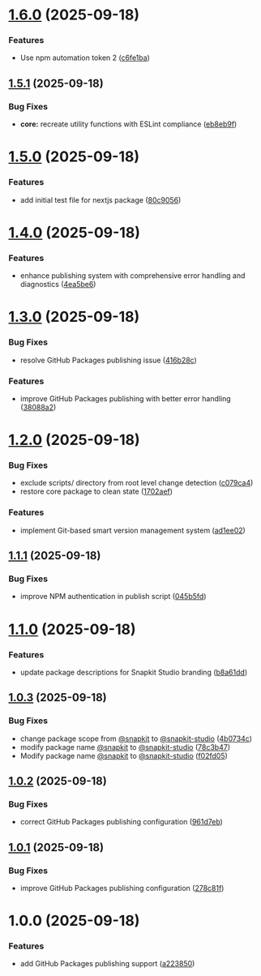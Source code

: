 # [1.6.0](https://github.com/snapkit-studio/web/compare/v1.5.1...v1.6.0) (2025-09-18)


### Features

* Use npm automation token 2 ([c6fe1ba](https://github.com/snapkit-studio/web/commit/c6fe1bafc648ea31360d68a343d21b30edbd681b))

## [1.5.1](https://github.com/snapkit-studio/web/compare/v1.5.0...v1.5.1) (2025-09-18)


### Bug Fixes

* **core:** recreate utility functions with ESLint compliance ([eb8eb9f](https://github.com/snapkit-studio/web/commit/eb8eb9f5f6ba54da16b28e3b42a605adb28ce600))

# [1.5.0](https://github.com/snapkit-studio/web/compare/v1.4.0...v1.5.0) (2025-09-18)


### Features

* add initial test file for nextjs package ([80c9056](https://github.com/snapkit-studio/web/commit/80c905658fe24d7406cddacdfabd7591c2eeb7ca))

# [1.4.0](https://github.com/snapkit-studio/web/compare/v1.3.0...v1.4.0) (2025-09-18)


### Features

* enhance publishing system with comprehensive error handling and diagnostics ([4ea5be6](https://github.com/snapkit-studio/web/commit/4ea5be6c8398474f711b504c98cae4b83cc620d9))

# [1.3.0](https://github.com/snapkit-studio/web/compare/v1.2.0...v1.3.0) (2025-09-18)


### Bug Fixes

* resolve GitHub Packages publishing issue ([416b28c](https://github.com/snapkit-studio/web/commit/416b28c8604ca093fde9fdf305ca99ef5a9e5417))


### Features

* improve GitHub Packages publishing with better error handling ([38088a2](https://github.com/snapkit-studio/web/commit/38088a241869cd477d4fe656b80ae85a131e1c04))

# [1.2.0](https://github.com/snapkit-studio/web/compare/v1.1.1...v1.2.0) (2025-09-18)


### Bug Fixes

* exclude scripts/ directory from root level change detection ([c079ca4](https://github.com/snapkit-studio/web/commit/c079ca4b55f3c22b5dea487279c78d8214f4a37a))
* restore core package to clean state ([1702aef](https://github.com/snapkit-studio/web/commit/1702aef47e1eff422f0d84a6d2771102862693dc))


### Features

* implement Git-based smart version management system ([ad1ee02](https://github.com/snapkit-studio/web/commit/ad1ee020ce9e688081cd98e454d5cef7538df50d))

## [1.1.1](https://github.com/snapkit-studio/web/compare/v1.1.0...v1.1.1) (2025-09-18)


### Bug Fixes

* improve NPM authentication in publish script ([045b5fd](https://github.com/snapkit-studio/web/commit/045b5fd2e3257b31757557f72775986757ff09ac))

# [1.1.0](https://github.com/snapkit-studio/snapkit-nextjs/compare/v1.0.3...v1.1.0) (2025-09-18)


### Features

* update package descriptions for Snapkit Studio branding ([b8a61dd](https://github.com/snapkit-studio/snapkit-nextjs/commit/b8a61ddba0fe855243bd20555aa5614a24101f75))

## [1.0.3](https://github.com/snapkit-studio/snapkit-nextjs/compare/v1.0.2...v1.0.3) (2025-09-18)


### Bug Fixes

* change package scope from [@snapkit](https://github.com/snapkit) to [@snapkit-studio](https://github.com/snapkit-studio) ([4b0734c](https://github.com/snapkit-studio/snapkit-nextjs/commit/4b0734c910077b294c6664b16ac83c64e997b166))
* modify package name [@snapkit](https://github.com/snapkit) to [@snapkit-studio](https://github.com/snapkit-studio) ([78c3b47](https://github.com/snapkit-studio/snapkit-nextjs/commit/78c3b47cdfa27dc773fa701029987cf9ca0eadbe))
* Modify package name [@snapkit](https://github.com/snapkit) to [@snapkit-studio](https://github.com/snapkit-studio) ([f02fd05](https://github.com/snapkit-studio/snapkit-nextjs/commit/f02fd053706c37f8e491bc8c02f6aefa144632c1))

## [1.0.2](https://github.com/snapkit-studio/snapkit-nextjs/compare/v1.0.1...v1.0.2) (2025-09-18)


### Bug Fixes

* correct GitHub Packages publishing configuration ([961d7eb](https://github.com/snapkit-studio/snapkit-nextjs/commit/961d7ebde8ea2482698384c02509f158221c398d))

## [1.0.1](https://github.com/snapkit-studio/snapkit-nextjs/compare/v1.0.0...v1.0.1) (2025-09-18)


### Bug Fixes

* improve GitHub Packages publishing configuration ([278c81f](https://github.com/snapkit-studio/snapkit-nextjs/commit/278c81f7a52978b6e5ea8293ece479672989fd45))

# 1.0.0 (2025-09-18)


### Features

* add GitHub Packages publishing support ([a223850](https://github.com/snapkit-studio/snapkit-nextjs/commit/a2238501e9aa5baf277303b2983c88672d16dccc))
